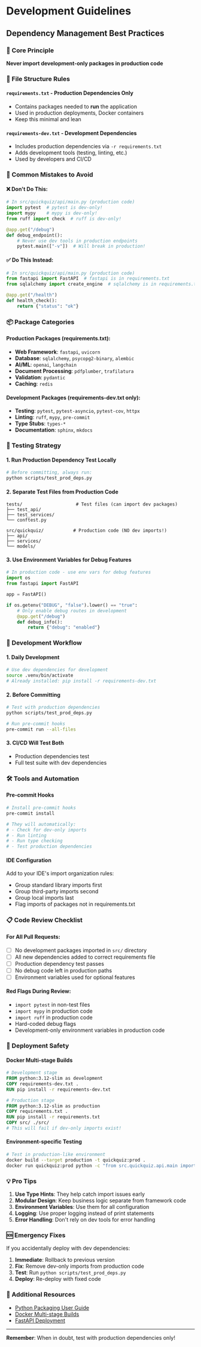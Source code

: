 # Development Guidelines

## Dependency Management Best Practices

### 🎯 Core Principle
**Never import development-only packages in production code**

### 📁 File Structure Rules

#### `requirements.txt` - Production Dependencies Only
- Contains packages needed to **run** the application
- Used in production deployments, Docker containers
- Keep this minimal and lean

#### `requirements-dev.txt` - Development Dependencies  
- Includes production dependencies via `-r requirements.txt`
- Adds development tools (testing, linting, etc.)
- Used by developers and CI/CD

### 🚫 Common Mistakes to Avoid

#### ❌ Don't Do This:
```python
# In src/quickquiz/api/main.py (production code)
import pytest  # pytest is dev-only!
import mypy    # mypy is dev-only!
from ruff import check  # ruff is dev-only!

@app.get("/debug")
def debug_endpoint():
    # Never use dev tools in production endpoints
    pytest.main(["-v"])  # Will break in production!
```

#### ✅ Do This Instead:
```python
# In src/quickquiz/api/main.py (production code)
from fastapi import FastAPI  # fastapi is in requirements.txt
from sqlalchemy import create_engine  # sqlalchemy is in requirements.txt

@app.get("/health")
def health_check():
    return {"status": "ok"}
```

### 📦 Package Categories

#### Production Packages (requirements.txt):
- **Web Framework**: `fastapi`, `uvicorn`
- **Database**: `sqlalchemy`, `psycopg2-binary`, `alembic`
- **AI/ML**: `openai`, `langchain`
- **Document Processing**: `pdfplumber`, `trafilatura`
- **Validation**: `pydantic`
- **Caching**: `redis`

#### Development Packages (requirements-dev.txt only):
- **Testing**: `pytest`, `pytest-asyncio`, `pytest-cov`, `httpx`
- **Linting**: `ruff`, `mypy`, `pre-commit`
- **Type Stubs**: `types-*`
- **Documentation**: `sphinx`, `mkdocs`

### 🧪 Testing Strategy

#### 1. Run Production Dependency Test Locally
```bash
# Before committing, always run:
python scripts/test_prod_deps.py
```

#### 2. Separate Test Files from Production Code
```
tests/                    # Test files (can import dev packages)
├── test_api/
├── test_services/
└── conftest.py

src/quickquiz/           # Production code (NO dev imports!)
├── api/
├── services/
└── models/
```

#### 3. Use Environment Variables for Debug Features
```python
# In production code - use env vars for debug features
import os
from fastapi import FastAPI

app = FastAPI()

if os.getenv("DEBUG", "false").lower() == "true":
    # Only enable debug routes in development
    @app.get("/debug")
    def debug_info():
        return {"debug": "enabled"}
```

### 🔄 Development Workflow

#### 1. Daily Development
```bash
# Use dev dependencies for development
source .venv/bin/activate
# Already installed: pip install -r requirements-dev.txt
```

#### 2. Before Committing
```bash
# Test with production dependencies
python scripts/test_prod_deps.py

# Run pre-commit hooks
pre-commit run --all-files
```

#### 3. CI/CD Will Test Both
- Production dependencies test
- Full test suite with dev dependencies

### 🛠️ Tools and Automation

#### Pre-commit Hooks
```bash
# Install pre-commit hooks
pre-commit install

# They will automatically:
# - Check for dev-only imports
# - Run linting
# - Run type checking
# - Test production dependencies
```

#### IDE Configuration
Add to your IDE's import organization rules:
- Group standard library imports first
- Group third-party imports second
- Group local imports last
- Flag imports of packages not in requirements.txt

### 📋 Code Review Checklist

#### For All Pull Requests:
- [ ] No development packages imported in `src/` directory
- [ ] All new dependencies added to correct requirements file
- [ ] Production dependency test passes
- [ ] No debug code left in production paths
- [ ] Environment variables used for optional features

#### Red Flags During Review:
- `import pytest` in non-test files
- `import mypy` in production code  
- `import ruff` in production code
- Hard-coded debug flags
- Development-only environment variables in production code

### 🚀 Deployment Safety

#### Docker Multi-stage Builds
```dockerfile
# Development stage
FROM python:3.12-slim as development
COPY requirements-dev.txt .
RUN pip install -r requirements-dev.txt

# Production stage  
FROM python:3.12-slim as production
COPY requirements.txt .
RUN pip install -r requirements.txt
COPY src/ ./src/
# This will fail if dev-only imports exist!
```

#### Environment-specific Testing
```bash
# Test in production-like environment
docker build --target production -t quickquiz:prod .
docker run quickquiz:prod python -c "from src.quickquiz.api.main import app"
```

### 💡 Pro Tips

1. **Use Type Hints**: They help catch import issues early
2. **Modular Design**: Keep business logic separate from framework code
3. **Environment Variables**: Use them for all configuration
4. **Logging**: Use proper logging instead of print statements
5. **Error Handling**: Don't rely on dev tools for error handling

### 🆘 Emergency Fixes

If you accidentally deploy with dev dependencies:

1. **Immediate**: Rollback to previous version
2. **Fix**: Remove dev-only imports from production code  
3. **Test**: Run `python scripts/test_prod_deps.py`
4. **Deploy**: Re-deploy with fixed code

### 📖 Additional Resources

- [Python Packaging User Guide](https://packaging.python.org/)
- [Docker Multi-stage Builds](https://docs.docker.com/develop/dev-best-practices/)
- [FastAPI Deployment](https://fastapi.tiangolo.com/deployment/)

---

**Remember**: When in doubt, test with production dependencies only!